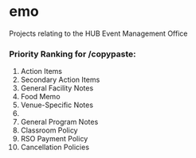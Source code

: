 # emo
Projects relating to the HUB Event Management Office

### Priority Ranking for /copypaste:

1. Action Items
2. Secondary Action Items
3. General Facility Notes
4. Food Memo
5. Venue-Specific Notes
6. 
7. General Program Notes
8. Classroom Policy
9. RSO Payment Policy
10. Cancellation Policies 